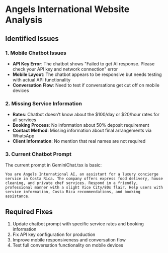 # Angels International Website Analysis

## Identified Issues

### 1. Mobile Chatbot Issues
- **API Key Error**: The chatbot shows "Failed to get AI response. Please check your API key and network connection" error
- **Mobile Layout**: The chatbot appears to be responsive but needs testing with actual API functionality
- **Conversation Flow**: Need to test if conversations get cut off on mobile devices

### 2. Missing Service Information
- **Rates**: Chatbot doesn't know about the $100/day or $20/hour rates for all services
- **Booking Process**: No information about 50% deposit requirement
- **Contact Method**: Missing information about final arrangements via WhatsApp
- **Client Information**: No mention that real names are not required

### 3. Current Chatbot Prompt
The current prompt in GeminiChat.tsx is basic:
```
You are Angels International AI, an assistant for a luxury concierge service in Costa Rica. The company offers express food delivery, house cleaning, and private chef services. Respond in a friendly, professional manner with a slight Vice City/80s flair. Help users with service information, Costa Rica recommendations, and booking assistance.
```

## Required Fixes
1. Update chatbot prompt with specific service rates and booking information
2. Fix API key configuration for production
3. Improve mobile responsiveness and conversation flow
4. Test full conversation functionality on mobile devices

